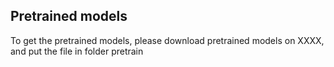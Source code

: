 ﻿## Pretrained models

To get the pretrained models, please download pretrained models on XXXX, and put the file in folder pretrain
